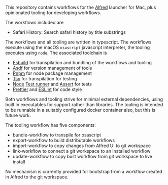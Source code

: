 This repository contains workflows for the [Alfred](https://www.alfredapp.com)
launcher for Mac, plus opinionated tooling for developing workflows.

The workflows included are

- Safari History: Search safari history by title substrings

The workflows and all tooling are written in typescript. The workflows execute
using the macOS `osascript` javascript interpreter, the tooling executes using
`node`. The associated toolchain is

- [Esbuild](https://esbuild.github.io) for transpilation and bundling of the
  workflows and tooling
- [Asdf](https://asdf-vm.com) for version management of tools
- [Pnpm](https://pnpm.io) for node package management
- [Tsx](https://github.com/privatenumber/tsx) for transpilation for testing
- [Node](https://nodejs.org/) [Test
  runner](https://nodejs.org/docs/latest/api/test.html) and
  [Assert](https://nodejs.org/docs/latest/api/assert.html) for tests
- [Prettier](https://prettier.io) and [ESLint](https://eslint.org) for code
  style

Both workflows and tooling strive for minimal external dependencies, using built
in executables for support rather than libraries. The tooling is intended to be
runnable in a suitably configured docker container also, but this is future
work.

The tooling workflow has five components:

- bundle-workflow to transpile for osascript
- export-workflow to build distributable workflows
- import-workflow to copy changes from Alfred UI to git workspace
- link-workflow to connect a git workspace to an installed workflow
- update-workflow to copy built workflow from git workspace to live
  install

No mechanism is currently provided for bootstrap from a workflow created in
Alfred to the git workspace.

